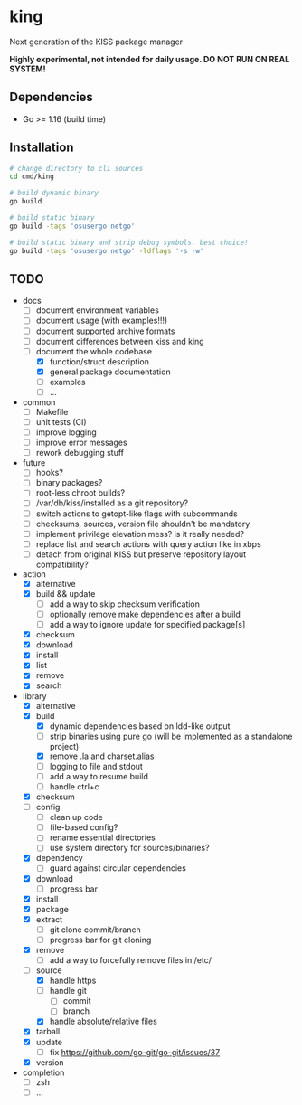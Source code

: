 # king
Next generation of the KISS package manager

**Highly experimental, not intended for daily usage. DO NOT RUN ON REAL SYSTEM!**

## Dependencies
* Go >= 1.16 (build time)

## Installation
```sh
# change directory to cli sources
cd cmd/king

# build dynamic binary
go build

# build static binary
go build -tags 'osusergo netgo'

# build static binary and strip debug symbols. best choice!
go build -tags 'osusergo netgo' -ldflags '-s -w'
```

## TODO
* docs
    * [ ] document environment variables
    * [ ] document usage (with examples!!!)
    * [ ] document supported archive formats
    * [ ] document differences between kiss and king
    * [ ] document the whole codebase
        * [x] function/struct description
        * [x] general package documentation
        * [ ] examples
        * [ ] ...
* common
    * [ ] Makefile
    * [ ] unit tests (CI)
    * [ ] improve logging
    * [ ] improve error messages
    * [ ] rework debugging stuff
* future
    * [ ] hooks?
    * [ ] binary packages?
    * [ ] root-less chroot builds?
    * [ ] /var/db/kiss/installed as a git repository?
    * [ ] switch actions to getopt-like flags with subcommands
    * [ ] checksums, sources, version file shouldn't be mandatory
    * [ ] implement privilege elevation mess? is it really needed?
    * [ ] replace list and search actions with query action like in xbps
    * [ ] detach from original KISS but preserve repository layout compatibility?
* action
    * [x] alternative
    * [x] build && update
        * [ ] add a way to skip checksum verification
        * [ ] optionally remove make dependencies after a build
        * [ ] add a way to ignore update for specified package[s]
    * [x] checksum
    * [x] download
    * [x] install
    * [x] list
    * [x] remove
    * [x] search
* library
    * [x] alternative
    * [x] build
        * [x] dynamic dependencies based on ldd-like output
        * [ ] strip binaries using pure go (will be implemented as a standalone project)
        * [x] remove .la and charset.alias
        * [ ] logging to file and stdout
        * [ ] add a way to resume build
        * [ ] handle ctrl+c
    * [x] checksum
    * [ ] config
        * [ ] clean up code
        * [ ] file-based config?
        * [ ] rename essential directories
        * [ ] use system directory for sources/binaries?
    * [x] dependency
        * [ ] guard against circular dependencies
    * [x] download
        * [ ] progress bar
    * [x] install
    * [x] package
    * [x] extract
        * [ ] git clone commit/branch
        * [ ] progress bar for git cloning
    * [x] remove
        * [ ] add a way to forcefully remove files in /etc/
    * [ ] source
        * [x] handle https
        * [ ] handle git
            * [ ] commit
            * [ ] branch
        * [x] handle absolute/relative files
    * [x] tarball
    * [x] update
        * [ ] fix https://github.com/go-git/go-git/issues/37
    * [x] version
* completion
    * [ ] zsh
    * [ ] ...

